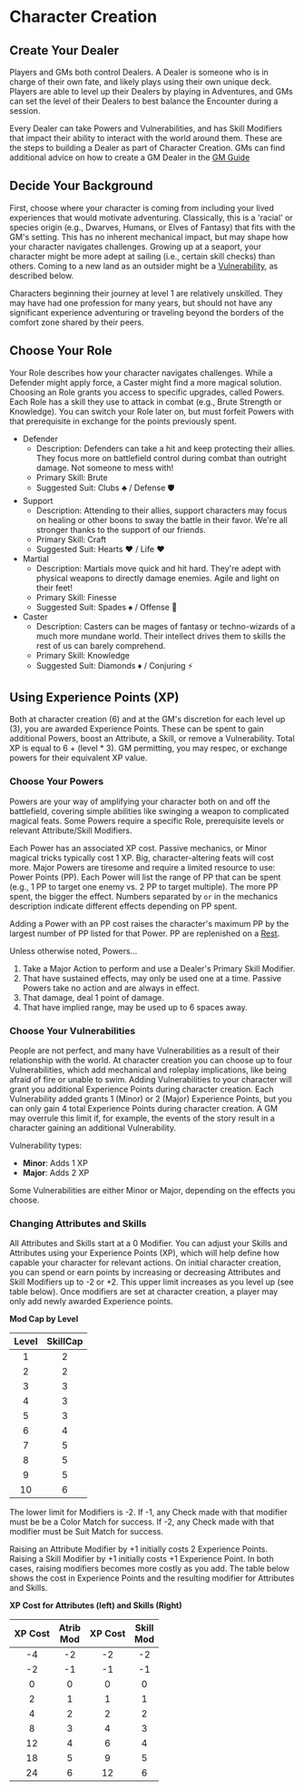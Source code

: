 # Character Creation

## Create Your Dealer

Players and GMs both control Dealers. A Dealer is someone who is in charge of their own
fate, and likely plays using their own unique deck. Players are able to level up their Dealers
by playing in Adventures, and GMs can set the level of their Dealers to best balance
the Encounter during a session.

Every Dealer can take Powers and Vulnerabilities, and has Skill Modifiers that impact
their ability to interact with the world around them. These are the steps to building a
Dealer as part of Character Creation. GMs can find additional advice on how to create a
GM Dealer in the [GM Guide](../02_GMGuide.md)

## Decide Your Background

First, choose where your character is coming from including your lived experiences that
would motivate adventuring. Classically, this is a 'racial' or species origin
(e.g., Dwarves, Humans, or Elves of Fantasy) that fits with the GM's setting. 
This has no inherent mechanical impact, but may shape how your character
navigates challenges. Growing up at a seaport, your character might be more
adept at sailing (i.e., certain skill checks) than others. Coming to a new land as an
outsider might be a [Vulnerability](#Choose-Your-Vulnerabilities), as described below.

Characters beginning their journey at level 1 are relatively unskilled. They may have 
had one profession for many years, but should not have any significant experience 
adventuring or traveling beyond the borders of the comfort zone shared by their peers.

## Choose Your Role

Your Role describes how your character navigates challenges. While a Defender might
apply force, a Caster might find a more magical solution. Choosing an Role grants you
access to specific upgrades, called Powers. Each Role has a skill they use to attack in
combat (e.g., Brute Strength or Knowledge). You can switch your Role later on, but must
forfeit Powers with that prerequisite in exchange for the points previously spent.

- Defender
    - Description: Defenders can take a hit and keep protecting their allies. They focus
    more on battlefield control during combat than outright damage. Not someone to mess
    with!
    - Primary Skill: Brute
    - Suggested Suit: Clubs ♣️ / Defense 🛡
- Support
    - Description: Attending to their allies, support characters may focus on healing or
    other boons to sway the battle in their favor. We're all stronger thanks to the
    support of our friends.
    - Primary Skill: Craft
    - Suggested Suit: Hearts ♥️ / Life ❤️‍
- Martial
    - Description: Martials move quick and hit hard. They're adept with physical weapons
    to directly damage enemies. Agile and light on their feet!
    - Primary Skill: Finesse
    - Suggested Suit: Spades ♠️ / Offense 🤛
- Caster
    - Description: Casters can be mages of fantasy or techno-wizards of a much more
    mundane world. Their intellect drives them to skills the rest of us can barely
    comprehend.
    - Primary Skill: Knowledge
    - Suggested Suit: Diamonds ♦️ / Conjuring ⚡️

## Using Experience Points (XP)

Both at character creation (6) and at the GM's discretion for each level up (3), you are
awarded Experience Points. These can be spent to gain additional Powers, boost an
Attribute, a Skill, or remove a Vulnerability. Total XP is
equal to 6 + (level * 3). GM permitting, you may respec, or exchange powers for their 
equivalent XP value.

### Choose Your Powers

Powers are your way of amplifying your character both on and off the battlefield,
covering simple abilities like swinging a weapon to complicated magical feats. Some
Powers require a specific Role, prerequisite levels or relevant Attribute/Skill
Modifiers.

Each Power has an associated XP cost. Passive mechanics, or Minor magical tricks
typically cost 1 XP. Big, character-altering feats will cost more. Major Powers are
tiresome and require a limited resource to use: Power Points (PP). Each Power will list
the range of PP that can be spent (e.g., 1 PP to target one enemy vs. 2 PP to target
multiple). The more PP spent, the bigger the effect. Numbers separated by `or` in the
mechanics description indicate different effects depending on PP spent.

Adding a Power with an PP cost raises the character's maximum PP by the largest number
of PP listed for that Power. PP are replenished on a [Rest](01_PlayerGuide_Full.md#Rests).

Unless otherwise noted, Powers...
1. Take a Major Action to perform and use a Dealer's Primary
 Skill Modifier. 
2. That have sustained effects, may only be used one at a time. Passive Powers take no action and are always in effect.
3. That damage, deal 1 point of damage.
4. That have implied range, may be used up to 6 spaces away.

### Choose Your Vulnerabilities

People are not perfect, and many have Vulnerabilities as a result of their relationship
with the world. At character creation you can choose up to four Vulnerabilities, which
add mechanical and roleplay implications, like being afraid of fire or unable to swim.
Adding Vulnerabilities to your character will grant you additional Experience Points
during character creation. Each Vulnerability added grants 1 (Minor) or 2
(Major) Experience Points, but you can only gain 4 total Experience Points during
character creation. A GM may overrule this limit if, for example, the events of the
story result in a character gaining an additional Vulnerability.

Vulnerability types:

- **Minor**: Adds 1 XP
- **Major**: Adds 2 XP

Some Vulnerabilities are either Minor or Major, depending on the effects you choose.

### Changing Attributes and Skills

All Attributes and Skills start at a 0 Modifier. You can adjust your Skills and
Attributes using your Experience Points (XP), which will help define how capable your
character for relevant actions. On initial character creation, you can spend or earn
points by increasing or decreasing Attributes and Skill Modifiers up to -2 or +2. This
upper limit increases as you level up (see table below). Once modifiers are set at
character creation, a player may only add newly awarded Experience points.

**Mod Cap by Level**

| Level | SkillCap |
|:-----:|:--------:|
| 1     | 2        |
| 2     | 2        |
| 3     | 3        |
| 4     | 3        |
| 5     | 3        |
| 6     | 4        |
| 7     | 5        |
| 8     | 5        |
| 9     | 5        |
| 10    | 6        |

The lower limit for Modifiers is -2. If -1, any Check made with that modifier must be 
be a Color Match for success. If -2, any Check made with that modifier must be Suit 
Match for success.

Raising an Attribute Modifier by +1 initially costs 2 Experience Points. Raising a Skill
Modifier by +1 initially costs +1 Experience Point. In both cases, raising
modifiers becomes more costly as you add. The table below shows the cost in
Experience Points and the resulting modifier for Attributes and Skills.

**XP Cost for Attributes (left) and Skills (Right)**

| XP Cost | Atrib<br />Mod | XP Cost | Skill<br />Mod |
|  :---:  |    :---:       |  :---:  |    :---:       |
|     -4  | -2             |     -2  | -2             |
|     -2  | -1             |     -1  | -1             |
|     0   | 0              |     0   | 0              |
|     2   | 1              |     1   | 1              |
|     4   | 2              |     2   | 2              |
|     8   | 3              |     4   | 3              |
|     12  | 4              |     6   | 4              |
|     18  | 5              |     9   | 5              |
|     24  | 6              |     12  | 6              |
